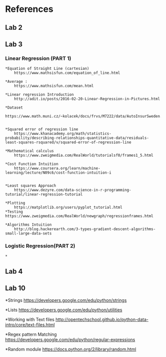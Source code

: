 # References

## Lab 2

## Lab 3
 ### Linear Regression (PART 1)
    *Equation of Straight Line (cartesian)
        https://www.mathsisfun.com/equation_of_line.html
    
    *Average :
        https://www.mathsisfun.com/mean.html

    *Linear regression Introduction
        http://adit.io/posts/2016-02-20-Linear-Regression-in-Pictures.html

    *Dataset
        https://www.math.muni.cz/~kolacek/docs/frvs/M7222/data/AutoInsurSweden.txt


    *Squared error of regression line
        https://www.khanacademy.org/math/statistics-probability/describing-relationships-quantitative-data/residuals-least-squares-rsquared/v/squared-error-of-regression-line

    *Mathematical calculus
        https://www.zweigmedia.com/RealWorld/tutorialsf0/frames1_5.html

    *Cost Function Intuition
        https://www.coursera.org/learn/machine-learning/lecture/N09c6/cost-function-intuition-i

    
    *Least squares Approach
        https://www.dezyre.com/data-science-in-r-programming-tutorial/linear-regression-tutorial

    *Plotting
        https://matplotlib.org/users/pyplot_tutorial.html
    *Testing 
    https://www.zweigmedia.com/RealWorld/newgraph/regressionframes.html

    *Algorithms Intuition
        http://blog.hackerearth.com/3-types-gradient-descent-algorithms-small-large-data-sets

### Logistic Regression(PART 2)

    *


## Lab 4

## Lab 10

*Strings 
https://developers.google.com/edu/python/strings

*Lists
https://developers.google.com/edu/python/utilities

*Working with Text files
http://opentechschool.github.io/python-data-intro/core/text-files.html

*Regex pattern Matching
https://developers.google.com/edu/python/regular-expressions

*Random module
https://docs.python.org/2/library/random.html

